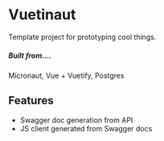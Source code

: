 # Vuetinaut

Template project for prototyping cool things.


##### Built from....
Micronaut, Vue + Vuetify, Postgres

## Features


- Swagger doc generation from API
- JS client generated from Swagger docs